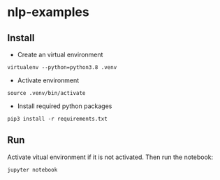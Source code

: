 # nlp-examples

## Install
- Create an virtual environment 

```shell
virtualenv --python=python3.8 .venv
```

- Activate environment

```shell
source .venv/bin/activate
```

- Install required python packages

```shell
pip3 install -r requirements.txt
```

## Run
Activate vitual environment if it is not activated. Then run the notebook:

```shell
jupyter notebook
```
